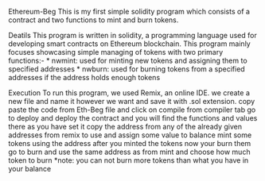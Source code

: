 Ethereum-Beg
This is my first simple solidity program which consists of a contract and two functions to mint and burn tokens.

Deatils
This program is written in solidity, a programming language used for developing smart contracts on Ethereum blockchain. This program mainly focuses showcasing simple managing of tokens with two primary functions:- * nwmint: used for minting new tokens and assigning them to specified addresses * nwburn: used for burning tokens from a specified addresses if the address holds enough tokens

Execution
To run this program, we used Remix, an online IDE. we create a new file and name it however we want and save it with .sol extension. copy paste the code from Eth-Beg file and click on compile from compiler tab go to deploy and deploy the contract and you will find the functions and values there as you have set it copy the address from any of the already given addresses from remix to use and assign some value to balance mint some tokens using the address after you minted the tokens now your burn them go to burn and use the same address as from mint and choose how much token to burn *note: you can not burn more tokens than what you have in your balance
